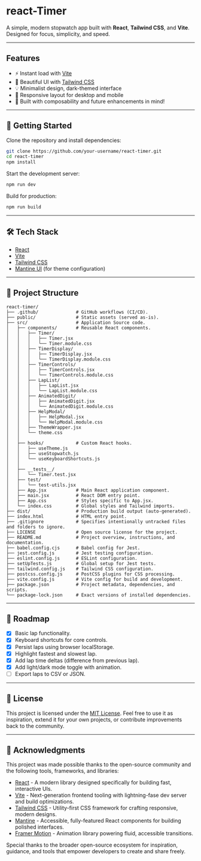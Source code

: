 # react-Timer

A simple, modern stopwatch app built with **React**, **Tailwind CSS**, and **Vite**. Designed for focus, simplicity, and speed.

---

## Features

- ⚡ Instant load with [Vite](https://vitejs.dev/)
- 🎨 Beautiful UI with [Tailwind CSS](https://tailwindcss.com/)
- 💡 Minimalist design, dark-themed interface
- 📱 Responsive layout for desktop and mobile
- 🧠 Built with composability and future enhancements in mind!

---

## 🚀 Getting Started

Clone the repository and install dependencies:

```bash
git clone https://github.com/your-username/react-timer.git
cd react-timer
npm install
```

Start the development server:

```bash
npm run dev
```

Build for production:

```bash
npm run build
```

---

## 🛠️ Tech Stack

- [React](https://reactjs.org/)
- [Vite](https://vitejs.dev/)
- [Tailwind CSS](https://tailwindcss.com/)
- [Mantine UI](https://mantine.dev/) (for theme configuration)

---

## 📁 Project Structure

```
react-timer/
├── .github/              # GitHub workflows (CI/CD).
├── public/               # Static assets (served as-is).
├── src/                  # Application Source code.
│   ├── components/       # Reusable React components.
│   │   ├── Timer/
│   │   │   ├── Timer.jsx
│   │   │   └── Timer.module.css
│   │   ├── TimerDisplay/
│   │   │   ├── TimerDisplay.jsx
│   │   │   └── TimerDisplay.module.css
│   │   ├── TimerControls/
│   │   │   ├── TimerControls.jsx
│   │   │   └── TimerControls.module.css
│   │   ├── LapList/
│   │   │   ├── LapList.jsx
│   │   │   └── LapList.module.css
│   │   ├── AnimatedDigit/
│   │   │   ├── AnimatedDigit.jsx
│   │   │   └── AnimatedDigit.module.css
│   │   ├── HelpModal/
│   │   │   ├── HelpModal.jsx
│   │   │   └── HelpModal.module.css
│   │   ├── ThemeWrapper.jsx
│   │   └── theme.css
│   │     
│   ├── hooks/            # Custom React hooks.
│   │   ├── useTheme.js
│   │   ├── useStopwatch.js
│   │   └── useKeyboardShortcuts.js
│   │     
│   ├── __tests__/
│   │   └── Timer.test.jsx
│   ├── test/
│   │   └── test-utils.jsx
│   ├── App.jsx           # Main React application component.
│   ├── main.jsx          # React DOM entry point.
│   ├── App.css           # Styles specific to App.jsx.
│   └── index.css         # Global styles and Tailwind imports.
├── dist/                 # Production build output (auto-generated).
├── index.html            # HTML entry point.
├── .gitignore            # Specifies intentionally untracked files and folders to ignore.
├── LICENSE               # Open source license for the project.
├── README.md             # Project overview, instructions, and documentation.
├── babel.config.cjs      # Babel config for Jest.
├── jest.config.js        # Jest testing configuration.
├── eslint.config.js      # ESLint configuration.
├── setUpTests.js         # Global setup for Jest tests.
├── tailwind.config.js    # Tailwind CSS configuration.
├── postcss.config.js     # PostCSS plugins for CSS processing.
├── vite.config.js        # Vite config for build and development.
├── package.json          # Project metadata, dependencies, and scripts.
└── package-lock.json     # Exact versions of installed dependencies.
```

---

## 🎯 Roadmap

- [x] Basic lap functionality.
- [x] Keyboard shortcuts for core controls.
- [x] Persist laps using browser localStorage.
- [x] Highlight fastest and slowest lap.
- [x] Add lap time deltas (difference from previous lap).
- [x] Add light/dark mode toggle with animation.
- [ ] Export laps to CSV or JSON.

---

## 📄 License

This project is licensed under the [MIT License](./LICENSE).
Feel free to use it as inspiration, extend it for your own projects, or contribute improvements back to the community.

---

## 🙌 Acknowledgments

This project was made possible thanks to the open-source community and the following tools, frameworks, and libraries:

- [React](https://react.dev) - A modern library designed specifically for building fast, interactive UIs.
- [Vite](https://vitejs.dev/) - Next-generation frontend tooling with lightning-fase dev server and build optimizations.
- [Tailwind CSS](https://tailwindcss.com/) - Utility-first CSS framework for crafting responsive, modern designs.
- [Mantine](https://mantine.dev/) - Accessible, fully-featured React components for building polished interfaces.
- [Framer Motion](https://www.framer.com/motion/) - Animation library powering fluid, accessible transitions.

Special thanks to the broader open-source ecosystem for inspiration, guidance, and tools that empower developers to create and share freely.

